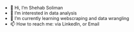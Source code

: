- 👋 Hi, I’m Shehab Soliman
- 👀 I’m interested in data analysis
- 🌱 I’m currently learning webscraping and data wrangling
- 📫 How to reach me: via LinkedIn, or Email

<!---
Shehab5499/Shehab5499 is a ✨ special ✨ repository because its `README.md` (this file) appears on your GitHub profile.
You can click the Preview link to take a look at your changes.
--->
